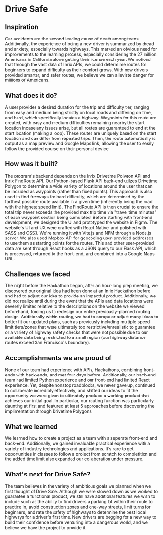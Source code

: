 # Drive Safe

## Inspiration
Car accidents are the second leading cause of death among teens. Additionally, the experience of being a new driver is summarized by dread and anxiety, especially towards highways. This marked an obvious need for improvements to the learning process, especially considering the 27 million Americans in California alone getting their license each year. We noticed that through the vast data of Inrix APIs, we could determime routes for beginners to expand difficulty as their comfort grows. With new drivers provided smarter, and safer routes, we believe we can alleviate danger for millions of Americans. 

## What does it do?
A user provides a desired duration for the trip and difficulty tier, ranging from easy and medium being strictly on local roads and differing on time, and hard, which specifically locates a highway. Waypoints for this route are created, with easy and medium difficulties remaining nearby the start location incase any issues arise, but all routes are guaranteed to end at the start location (making a loop). These routes are uniquely based on the start location and can differ from repeated trips. Then, the route automatically is output as a map preview and Google Maps link, allowing the user to easily follow the provided course on their personal device. 

## How was it built?
The program's backend depends on the Inrix Drivetime Polygon API and Inrix FindRoute API. Our Python-based Flask API back-end utilzes Drivetime Polygon to determine a wide variety of locations around the user that can be included as waypoints (rather than fixed points). This approach is also used to find freeways for hard difficulty, which are determined by the farthest possible route available in a given time (inherently being the road with the highest speed limit). The FindRoute API is then crucial to ensure the total trip never exceeds the provided max trip time via "travel time minutes" of each waypoint section being cumulated. Before starting with front-end development, we designed the UI and prototyped the website in Figma. The website's UI and UX were crafted with React Native, and polished with SASS and CSS3. We're running it with Vite.js and NPM through a Node.js server. We also used Mapbox API for geocoding user-provided addresses to use them as starting points for the routes. This and other user-provided data are sent through React hooks as a JSON query to our Flask API, which is processed, returned to the front-end, and combined into a Google Maps URL.

## Challenges we faced
The night before the Hackathon began, after an hour-long prep meeting, we discovered our original idea had been done at an Inrix Hackathon before and had to adjust our idea to provide an impactful product. Additionally, we did not realize until during the event that the APIs and data locations were severely limited relative to the descriptions on the website we viewed beforehand, forcing us to redesign our entire previously-planned routing design. Additionally within routing, we had to scrape or adjust many ideas to better fit our updated plans, such as previously including multiple speed limit tiers/zones that were ultimately too restrictive/unrealistic to guarantee or a variety of highway safety checks that were not possible due to our available data being restricted to a small region (our highway distance routes exceed San Francisco's boundary).

## Accomplishments we are proud of
None of our team had experience with APIs, Hackathons, combining front-ends with back-ends, and met four days before. Additionally, our back-end team had limited Python experience and our front-end had limited React experience. Yet, despite nonstop roadblocks, we never gave up, continued to collaberate incredibly effectively, and shifted our ideas to fit the opportunity we were given to ultimately produce a working product that achieves our initial goal. In particular, our routing function was particularly daunting at first and featured at least 5 approaches before discovering the implimentation through Drivetime Polygons.

## What we learned
We learned how to create a project as a team with a seperate front-end and back-end. Additionally, we gained invaluable practical experience with a variety of industry technologies and applications. It's rare to get opportunities in classes to follow a project from scratch to completition and the added time limit also expanded our collaberation under pressure.

## What's next for Drive Safe?
The team believes in the variety of ambitious goals we planned when we first thought of Drive Safe. Although we were slowed down as we worked to guarantee a functional product, we still have additional features we wish to include such as the ability to find drivers a parking lot within their route to practice in, avoid construction zones and one-way streets, limit turns for beginners, and rate the safety of highways to determine the best local highways for a driver's first time. New drivers are begging for a new way to build their confidence before venturing into a dangerous world, and we believe we have the project to provide it.

